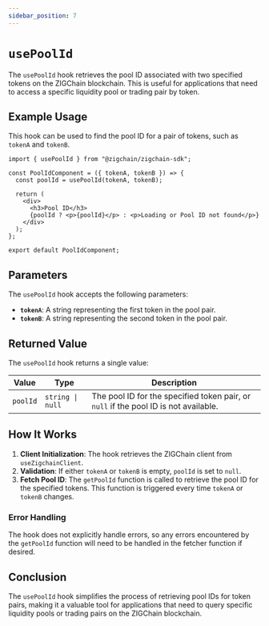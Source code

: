 ```yaml
---
sidebar_position: 7
---
```


# `usePoolId`

The `usePoolId` hook retrieves the pool ID associated with two specified tokens on the ZIGChain blockchain. This is useful for applications that need to access a specific liquidity pool or trading pair by token.

## Example Usage

This hook can be used to find the pool ID for a pair of tokens, such as `tokenA` and `tokenB`.

```tsx
import { usePoolId } from "@zigchain/zigchain-sdk";

const PoolIdComponent = ({ tokenA, tokenB }) => {
  const poolId = usePoolId(tokenA, tokenB);

  return (
    <div>
      <h3>Pool ID</h3>
      {poolId ? <p>{poolId}</p> : <p>Loading or Pool ID not found</p>}
    </div>
  );
};

export default PoolIdComponent;
```

## Parameters

The `usePoolId` hook accepts the following parameters:

- **`tokenA`**: A string representing the first token in the pool pair.
- **`tokenB`**: A string representing the second token in the pool pair.

## Returned Value

The `usePoolId` hook returns a single value:

| Value    | Type             | Description                                                                          |
| -------- | ---------------- | ------------------------------------------------------------------------------------ |
| `poolId` | `string \| null` | The pool ID for the specified token pair, or `null` if the pool ID is not available. |

## How It Works

1. **Client Initialization**: The hook retrieves the ZIGChain client from `useZigchainClient`.
2. **Validation**: If either `tokenA` or `tokenB` is empty, `poolId` is set to `null`.
3. **Fetch Pool ID**: The `getPoolId` function is called to retrieve the pool ID for the specified tokens. This function is triggered every time `tokenA` or `tokenB` changes.

### Error Handling

The hook does not explicitly handle errors, so any errors encountered by the `getPoolId` function will need to be handled in the fetcher function if desired.

## Conclusion

The `usePoolId` hook simplifies the process of retrieving pool IDs for token pairs, making it a valuable tool for applications that need to query specific liquidity pools or trading pairs on the ZIGChain blockchain.
